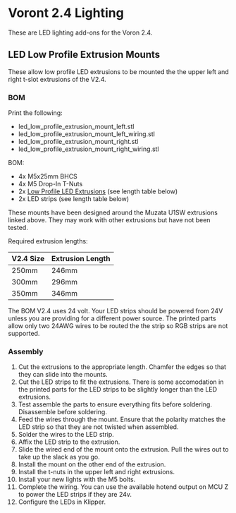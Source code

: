 # Voront 2.4 Lighting

These are LED lighting add-ons for the Voron 2.4.

## LED Low Profile Extrusion Mounts

These allow low profile LED extrusions to be mounted the the upper left and right t-slot extrusions of the V2.4.

### BOM

Print the following:
- led_low_profile_extrusion_mount_left.stl
- led_low_profile_extrusion_mount_left_wiring.stl
- led_low_profile_extrusion_mount_right.stl
- led_low_profile_extrusion_mount_right_wiring.stl

BOM:
- 4x M5x25mm BHCS
- 4x M5 Drop-In T-Nuts
- 2x [Low Profile LED Extrusions] (see length table below)
- 2x LED strips (see length table below)

These mounts have been designed around the Muzata U1SW extrusions linked above. They may work with other extrusions but have not been tested.

Required extrusion lengths:

| V2.4 Size | Extrusion Length |
| --------- | ---------------- |
| 250mm     | 246mm            |
| 300mm     | 296mm            |
| 350mm     | 346mm            |

The BOM V2.4 uses 24 volt. Your LED strips should be powered from 24V unless you are providing for a different power source. The printed parts allow only two 24AWG wires to be routed the the strip so RGB strips are not supported. 

### Assembly

1. Cut the extrusions to the appropriate length. Chamfer the edges so that they can slide into the mounts.
1. Cut the LED strips to fit the extrusions. There is some accomodation in the printed parts for the LED strips to be slightly longer than the LED extrusions.
1. Test assemble the parts to ensure everything fits before soldering. Disassemble before soldering.
1. Feed the wires through the mount. Ensure that the polarity matches the LED strip so that they are not twisted when assembled.
1. Solder the wires to the LED strip.
1. Affix the LED strip to the extrusion.
1. Slide the wired end of the mount onto the extrusion. Pull the wires out to take up the slack as you go.
1. Install the mount on the other end of the extrusion.
1. Install the t-nuts in the upper left and right extrusions.
1. Install your new lights with the M5 bolts.
1. Complete the wiring. You can use the available hotend output on MCU Z to power the LED strips if they are 24v.
1. Configure the LEDs in Klipper.


[Low Profile LED Extrusions]: https://www.amazon.com/gp/product/B07KC8P2KD/ref=ppx_yo_dt_b_asin_title_o09_s00?ie=UTF8&psc=1
